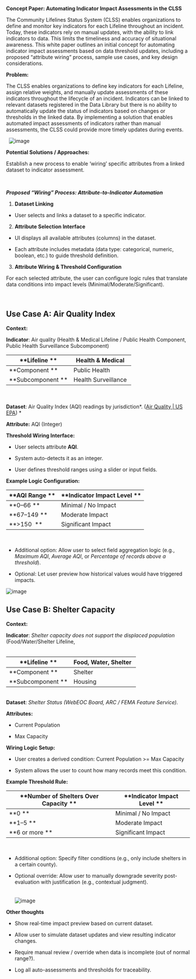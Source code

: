 **Concept Paper: Automating Indicator Impact Assessments in the CLSS** 

The Community Lifelines Status System (CLSS) enables organizations to
define and monitor key indicators for each Lifeline throughout an
incident. Today, these indicators rely on manual updates, with the
ability to link indicators to data. This limits the timeliness and
accuracy of situational awareness. This white paper outlines an initial
concept for automating indicator impact assessments based on data
threshold updates, including a proposed “attribute wiring” process,
sample use cases, and key design considerations. 

**Problem:** 

The CLSS enables organizations to define key indicators for each
Lifeline, assign relative weights, and manually update assessments of
these indicators throughout the lifecycle of an incident. Indicators can
be linked to relevant datasets registered in the Data Library but there
is no ability to automatically update the status of indicators based on
changes or thresholds in the linked data. By implementing a solution
that enables automated impact assessments of indicators rather than
manual assessments, the CLSS could provide more timely updates during
events. 

 
![image](https://github.com/user-attachments/assets/7a4362fb-ccfe-4c58-ad1d-0428ae13a07c)


**Potential Solutions / Approaches:** 

Establish a new process to enable ‘wiring’ specific attributes from a
linked dataset to indicator assessment. 

 

***Proposed “Wiring” Process: Attribute-to-Indicator Automation*** 

1.  **Dataset Linking** 

- User selects and links a dataset to a specific indicator. 

2.  **Attribute Selection Interface** 

- UI displays all available attributes (columns) in the dataset. 

<!-- -->

- Each attribute includes metadata (data type: categorical, numeric,
  boolean, etc.) to guide threshold definition. 

3.  **Attribute Wiring & Threshold Configuration** 

For each selected attribute, the user can configure logic rules that
translate data conditions into impact levels
(Minimal/Moderate/Significant). 

 


## Use Case A: Air Quality Index 

**Context:** 

**Indicator**: Air quality (Health & Medical Lifeline / Public Health
Component, Public Health Surveillance Subcomponent)  

| **Lifeline **     | Health & Medical     |
|-------------------|----------------------|
| **Component **    | Public Health        |
| **Subcomponent ** | Health Surveillance  |

   
   
**Dataset**: Air Quality Index (AQI) readings by jurisdiction*. ([Air
Quality \| US EPA](https://www.epa.gov/air-quality)) * 

**Attribute:** AQI (Integer) 

**Threshold Wiring Interface:** 

- User selects attribute **AQI**. 

<!-- -->

- System auto-detects it as an integer. 

<!-- -->

- User defines threshold ranges using a slider or input fields. 

**Example Logic Configuration:** 

| **AQI Range ** | **Indicator Impact Level ** |
|----------------|-----------------------------|
| **0–66 **      | Minimal / No Impact         |
| **67–149 **    | Moderate Impact             |
| **\>150  **    | Significant Impact          |

 

- Additional option: Allow user to select field aggregation logic (e.g.,
  *Maximum AQI*, *Average AQI*, or *Percentage of records above a
  threshold*). 

<!-- -->

- Optional: Let user preview how historical values would have triggered
  impacts.   

![image](https://github.com/user-attachments/assets/0151e5b3-4f55-44f2-ac3d-9c91c6d6e8b7)

## Use Case B: Shelter Capacity 

**Context:** 

**Indicator**: *Shelter capacity does not support the displaced
population* (Food/Water/Shelter Lifeline,    
 

| **Lifeline **     | Food, Water, Shelter  |
|-------------------|-----------------------|
| **Component **    | Shelter               |
| **Subcomponent ** | Housing               |

   
**Dataset**: *Shelter Status (WebEOC Board, ARC / FEMA Feature
Service).* 

**Attributes:** 

- Current Population 

<!-- -->

- Max Capacity 

**Wiring Logic Setup:** 

- User creates a derived condition: Current Population \>= Max Capacity 

<!-- -->

- System allows the user to count how many records meet this condition. 

**Example Threshold Rule:** 

| **Number of Shelters Over Capacity ** | **Indicator Impact Level ** |
|---------------------------------------|-----------------------------|
| **0 **                                | Minimal / No Impact         |
| **1–5 **                              | Moderate Impact             |
| **6 or more **                        | Significant Impact          |

 

- Additional option: Specify filter conditions (e.g., only include
  shelters in a certain county). 

<!-- -->

- Optional override: Allow user to manually downgrade severity
  post-evaluation with justification (e.g., contextual judgment).   
     
     
![image](https://github.com/user-attachments/assets/38662265-0d0d-4f07-9a0e-ec5d4e4786d6)

**Other thoughts** 

- Show real-time impact preview based on current dataset. 

<!-- -->

- Allow user to simulate dataset updates and view resulting indicator
  changes. 

<!-- -->

- Require manual review / override when data is incomplete (out of
  normal range?). 

<!-- -->

- Log all auto-assessments and thresholds for traceability. 

 
